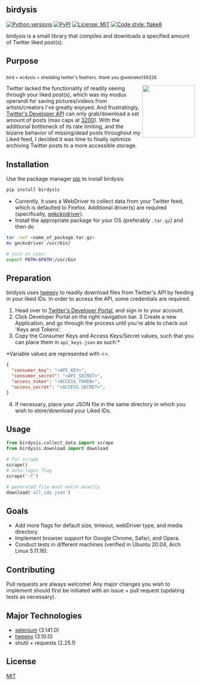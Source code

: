 ## birdysis

 [![Python versions](https://img.shields.io/pypi/pyversions/birdysis.svg)](https://pypi.python.org/pypi/birdysis/) [![PyPI](https://img.shields.io/pypi/v/birdysis.svg)](https://pypi.python.org/pypi/birdysis/) [![License: MIT](https://img.shields.io/badge/License-MIT-yellow.svg)](https://opensource.org/licenses/MIT) [![Code style: flake8](https://img.shields.io/badge/code%20style-flake8-black)](https://github.com/PyCQA/flake8)
 
birdysis is a small library that compiles and downloads a specified amount of Twitter liked post(s).

## Purpose
<sub>bird + ecdysis = shedding twitter's feathers.</sub>
<sub>thank you @wieneko138226</sub>

<img align="right" height="140" width="140" src=https://user-images.githubusercontent.com/44306479/118784948-3ff1d680-b845-11eb-9a94-0341c62a37bb.png>

Twitter lacked the functionality of readily seeing through your liked post(s), which was my modus operandi for saving pictures/videos from artists/creators I've greatly enjoyed. And frustratingly, [Twitter's Developer API](https://developer.twitter.com/en/products/twitter-api) can only grab/download a set amount of posts (max caps at [3200](https://stackoverflow.com/questions/64015641/how-to-get-3200-tweets-from-a-new-twitters-api-and-what-is-getoldtweets3-altern)).
With the additional bottleneck of its rate limiting, and the bizarre behavior of missing/dead posts throughout my Liked feed, I decided it was time to finally optimize archiving Twitter posts to a more accessible storage.


## Installation

Use the package manager [pip](https://pip.pypa.io/en/stable/) to install birdysis.

```bash
pip install birdysis
```

- Currently, it uses a WebDriver to collect data from your Twitter feed, which is defaulted to Firefox. Additional driver(s) are required (specifically, [gekckodriver](https://github.com/mozilla/geckodriver/releases)).
- Install the appropriate package for your OS (preferably `.tar.gz`) and then do

```bash
tar -xvf <name_of_package.tar.gz>
mv geckodriver /usr/bin/

# just in case:
export PATH=$PATH:/usr/bin

```

## Preparation
birdysis uses [tweepy](https://docs.tweepy.org/en/latest/) to readily download files from Twitter's API by feeding in your liked IDs. In order to access the API,
some credentials are required. 

1. Head over to [Twitter's Developer Portal](https://developer.twitter.com/en), and sign in to your account.
2. Click Developer Portal on the right navigation bar.
3 Create a new Application, and go through the process until you're able to check out 'Keys and Tokens'.
4. Copy the Consumer Keys and Access Keys/Secret values, such that you can place them in `api_keys.json` as such:*

*Variable values are represented with <>.

```json
{
  "consumer_key": "<API_KEY>",
  "consumer_secret": "<API_SECRET>",
  "access_token": "<ACCESS_TOKEN>",
  "access_secret": "<ACCESS_SECRET>",
}
```

4. If necessary, place your JSON file in the same directory in which you wish to store/download your Liked IDs. 

## Usage

```python
from birdysis.collect_data import scrape
from birdysis.download import download

# for scrape
scrape()
# auto-login flag
scrape('-f')

# generated file must match exactly
download('all_ids.json')

```

## Goals

- Add more flags for default size, timeout, webDriver type, and media directory.
- Implement browser support for Google Chrome, Safari, and Opera.
- Conduct tests in different machines (verified in Ubuntu 20.04, Arch Linux 5.11.16).


## Contributing
Pull requests are always welcome! Any major changes you wish to implement should first be initiated with an issue + pull request (updating tests as necessary).

## Major Technologies
- [selenium](https://selenium-python.readthedocs.io/) (3.141.0)
- [tweepy](https://docs.tweepy.org/en/latest/) (3.10.0)
- shutil + requests (2.25.1)

## License
[MIT](https://choosealicense.com/licenses/mit/)
